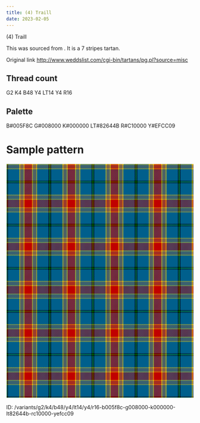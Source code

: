 ```yaml
---
title: (4) Traill
date: 2023-02-05
---
```

(4) Traill

This was sourced from <no value>.  It is a 7 stripes tartan.

Original link http://www.weddslist.com/cgi-bin/tartans/pg.pl?source=misc

## Thread count
G2 K4 B48 Y4 LT14 Y4 R16

## Palette
B#005F8C G#008000 K#000000 LT#82644B R#C10000 Y#EFCC09

# Sample pattern

![Tartan detail](tartan.png "G2 K4 B48 Y4 LT14 Y4 R16 tartan")

ID: /variants/g2/k4/b48/y4/lt14/y4/r16-b005f8c-g008000-k000000-lt82644b-rc10000-yefcc09